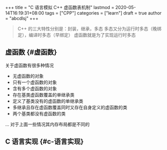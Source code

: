+++
title = "C 语言模拟 C++ 虚函数表机制"
lastmod = 2020-05-14T16:19:31+08:00
tags = ["CPP"]
categories = ["learn"]
draft = true
author = "abcdlsj"
+++

> C++ 的三大特性分别是：封装，继承，多态
> 多态又分为运行时多态（晚绑定），编译时多态（早绑定）
> 虚函数就是为了实现运行时多态

<!--more-->


## 虚函数 {#虚函数}

关于虚函数有很多种情况

-   无虚函数的对象
-   只有一个虚函数的对象
-   含有多个虚函数的对象
-   存在基类虚函数覆盖的单继承类
-   定义了基类没有的虚函数的单继承类
-   多继承且存在虚函数覆盖同时又存在自身定义的虚函数的类
-   两个基类都没有虚函数的类

...
对于上面一些情况其内存布局都是不同的


## C 语言实现 {#c-语言实现}
